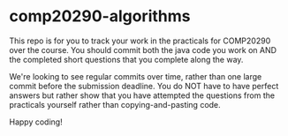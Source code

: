 # comp20290-algorithms

This repo is for you to track your work in the practicals for COMP20290 over the course. 
You should commit both the java code you work on AND the completed short questions that you complete along the way. 

We're looking to see regular commits over time, rather than one large commit before the submission deadline. 
You do NOT have to have perfect answers but rather show that you have attempted the questions from the practicals yourself rather than copying-and-pasting code. 

Happy coding!
